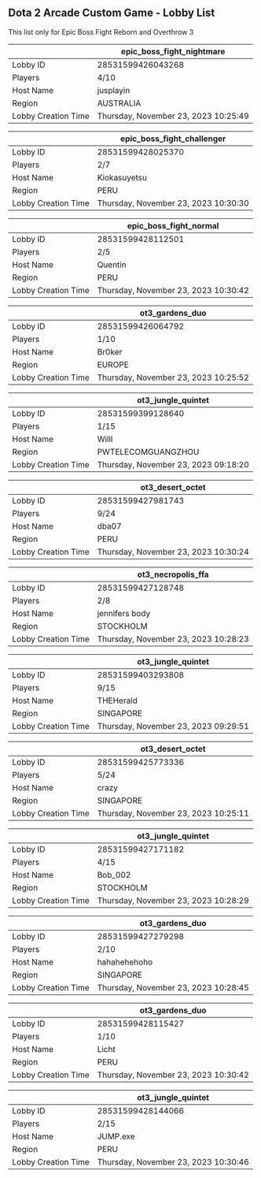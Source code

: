 ## Dota 2 Arcade Custom Game - Lobby List

This list only for Epic Boss Fight Reborn and Overthrow 3

|  | epic_boss_fight_nightmare |
| ------ | ------ |
| Lobby ID | 28531599426043268 |
| Players | 4/10 |
| Host Name | jusplayin |
| Region | AUSTRALIA |
| Lobby Creation Time | Thursday, November 23, 2023 10:25:49 |


|  | epic_boss_fight_challenger |
| ------ | ------ |
| Lobby ID | 28531599428025370 |
| Players | 2/7 |
| Host Name | Kiokasuyetsu |
| Region | PERU |
| Lobby Creation Time | Thursday, November 23, 2023 10:30:30 |


|  | epic_boss_fight_normal |
| ------ | ------ |
| Lobby ID | 28531599428112501 |
| Players | 2/5 |
| Host Name | Quentin |
| Region | PERU |
| Lobby Creation Time | Thursday, November 23, 2023 10:30:42 |


|  | ot3_gardens_duo |
| ------ | ------ |
| Lobby ID | 28531599426064792 |
| Players | 1/10 |
| Host Name | Br0ker |
| Region | EUROPE |
| Lobby Creation Time | Thursday, November 23, 2023 10:25:52 |


|  | ot3_jungle_quintet |
| ------ | ------ |
| Lobby ID | 28531599399128640 |
| Players | 1/15 |
| Host Name | Willl |
| Region | PWTELECOMGUANGZHOU |
| Lobby Creation Time | Thursday, November 23, 2023 09:18:20 |


|  | ot3_desert_octet |
| ------ | ------ |
| Lobby ID | 28531599427981743 |
| Players | 9/24 |
| Host Name | dba07 |
| Region | PERU |
| Lobby Creation Time | Thursday, November 23, 2023 10:30:24 |


|  | ot3_necropolis_ffa |
| ------ | ------ |
| Lobby ID | 28531599427128748 |
| Players | 2/8 |
| Host Name | jennifers body |
| Region | STOCKHOLM |
| Lobby Creation Time | Thursday, November 23, 2023 10:28:23 |


|  | ot3_jungle_quintet |
| ------ | ------ |
| Lobby ID | 28531599403293808 |
| Players | 9/15 |
| Host Name | THEHerald |
| Region | SINGAPORE |
| Lobby Creation Time | Thursday, November 23, 2023 09:29:51 |


|  | ot3_desert_octet |
| ------ | ------ |
| Lobby ID | 28531599425773336 |
| Players | 5/24 |
| Host Name | crazy |
| Region | SINGAPORE |
| Lobby Creation Time | Thursday, November 23, 2023 10:25:11 |


|  | ot3_jungle_quintet |
| ------ | ------ |
| Lobby ID | 28531599427171182 |
| Players | 4/15 |
| Host Name | Bob_002 |
| Region | STOCKHOLM |
| Lobby Creation Time | Thursday, November 23, 2023 10:28:29 |


|  | ot3_gardens_duo |
| ------ | ------ |
| Lobby ID | 28531599427279298 |
| Players | 2/10 |
| Host Name | hahahehehoho |
| Region | SINGAPORE |
| Lobby Creation Time | Thursday, November 23, 2023 10:28:45 |


|  | ot3_gardens_duo |
| ------ | ------ |
| Lobby ID | 28531599428115427 |
| Players | 1/10 |
| Host Name | Licht |
| Region | PERU |
| Lobby Creation Time | Thursday, November 23, 2023 10:30:42 |


|  | ot3_jungle_quintet |
| ------ | ------ |
| Lobby ID | 28531599428144066 |
| Players | 2/15 |
| Host Name | JUMP.exe |
| Region | PERU |
| Lobby Creation Time | Thursday, November 23, 2023 10:30:46 |


